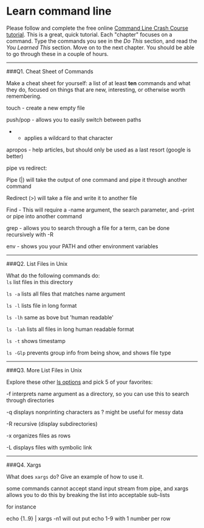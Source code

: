 # Learn command line

Please follow and complete the free online [Command Line Crash Course
tutorial](http://cli.learncodethehardway.org/book/). This is a great,
quick tutorial. Each "chapter" focuses on a command. Type the commands
you see in the _Do This_ section, and read the _You Learned This_
section. Move on to the next chapter. You should be able to go through
these in a couple of hours.

---

###Q1.  Cheat Sheet of Commands  

Make a cheat sheet for yourself: a list of at least **ten** commands and what they do, focused on things that are new, interesting, or otherwise worth remembering.

touch - create a new empty file

push/pop - allows you to easily switch between paths

* - applies a wildcard to that character

apropos - help articles, but should only be used as a last resort (google is better)

pipe vs redirect:

Pipe (|) will take the output of one command and pipe it through another command

Redirect (>) will take a file and write it to another file

Find - This will require a -name argument, the search parameter, and -print or pipe into another command

grep - allows you to search through a file for a term, can be done recursively with -R

env - shows you your PATH and other environment variables

---

###Q2.  List Files in Unix   

What do the following commands do:  
`ls`  list files in this directory

`ls -a`  lists all files that matches name argument

`ls -l`  lists file in long format

`ls -lh`  same as bove but 'human readable'

`ls -lah`  lists all files in long human readable format

`ls -t`  shows timestamp

`ls -Glp`  prevents group info from being show, and shows file type


---

###Q3.  More List Files in Unix  

Explore these other [ls options](http://www.techonthenet.com/unix/basic/ls.php) and pick 5 of your favorites:

-f interprets name argument as a directory, so you can use this to search through directories

-q displays nonprinting characters as ? might be useful for messy data

-R recursive (display subdirectories)

-x organizes files as rows

-L displays files with symbolic link

---

###Q4.  Xargs   

What does `xargs` do? Give an example of how to use it.

some commands cannot accept stand input stream from pipe, and xargs allows you to do this by breaking the list into acceptable sub-lists

for instance

echo {1..9} | xargs -n1 will out put echo 1-9 with 1 number per row
 

